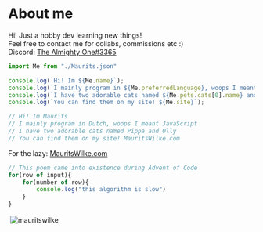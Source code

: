 # About me

Hi! Just a hobby dev learning new things!\
Feel free to contact me for collabs, commissions etc :)\
Discord: [The Almighty One#3365](https://discordapp.com/users/378874450105466880/)

```javascript
import Me from "./Maurits.json"

console.log(`Hi! Im ${Me.name}`);
console.log(`I mainly program in ${Me.preferredLanguage}, woops I meant ${Me.preferredProgrammingLanguage}`);
console.log(`I have two adorable cats named ${Me.pets.cats[0].name} and ${Me.pets.cats[1].name}`);
console.log(`You can find them on my site! ${Me.site}`);

// Hi! Im Maurits
// I mainly program in Dutch, woops I meant JavaScript
// I have two adorable cats named Pippa and Olly
// You can find them on my site! MauritsWilke.com
```

For the lazy: [MauritsWilke.com](http://www.mauritswilke.com)

```js
// This poem came into existence during Advent of Code
for(row of input){
    for(number of row){
        console.log("this algorithm is slow")
    }
}
```

<p>&nbsp;<img align="center" src="https://github-readme-stats.vercel.app/api?username=mauritswilke&show_icons=true&theme=onedark&hide_border=true&cache_seconds=0&locale=en" alt="mauritswilke" /></p>
